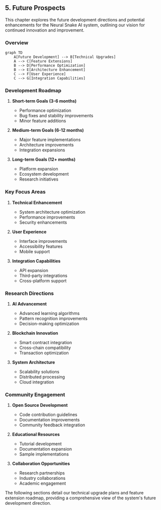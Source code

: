## 5. Future Prospects

This chapter explores the future development directions and potential enhancements for the Neural Snake AI system, outlining our vision for continued innovation and improvement.

### Overview

```mermaid
graph TD
    A[Future Development] --> B[Technical Upgrades]
    A --> C[Feature Extensions]
    B --> D[Performance Optimization]
    B --> E[Architecture Enhancement]
    C --> F[User Experience]
    C --> G[Integration Capabilities]
```

### Development Roadmap

1. **Short-term Goals (3-6 months)**
   - Performance optimization
   - Bug fixes and stability improvements
   - Minor feature additions

2. **Medium-term Goals (6-12 months)**
   - Major feature implementations
   - Architecture improvements
   - Integration expansions

3. **Long-term Goals (12+ months)**
   - Platform expansion
   - Ecosystem development
   - Research initiatives

### Key Focus Areas

1. **Technical Enhancement**
   - System architecture optimization
   - Performance improvements
   - Security enhancements

2. **User Experience**
   - Interface improvements
   - Accessibility features
   - Mobile support

3. **Integration Capabilities**
   - API expansion
   - Third-party integrations
   - Cross-platform support

### Research Directions

1. **AI Advancement**
   - Advanced learning algorithms
   - Pattern recognition improvements
   - Decision-making optimization

2. **Blockchain Innovation**
   - Smart contract integration
   - Cross-chain compatibility
   - Transaction optimization

3. **System Architecture**
   - Scalability solutions
   - Distributed processing
   - Cloud integration

### Community Engagement

1. **Open Source Development**
   - Code contribution guidelines
   - Documentation improvements
   - Community feedback integration

2. **Educational Resources**
   - Tutorial development
   - Documentation expansion
   - Sample implementations

3. **Collaboration Opportunities**
   - Research partnerships
   - Industry collaborations
   - Academic engagement

The following sections detail our technical upgrade plans and feature extension roadmap, providing a comprehensive view of the system's future development direction. 